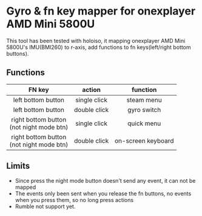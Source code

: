 # Gyro & fn key mapper for onexplayer AMD Mini 5800U
This tool has been tested with holoiso, it mapping onexplayer AMD Mini 5800U's IMU(BMI260) to r-axis, add functions to fn keys(left/right bottom buttons).
## Functions
| FN key              | action       | function   |
|:-------------------:|:------------:|:----------:|
| left bottom button  | single click | steam menu |
| left bottom button  | double click | gyro switch|
| right bottom button<br />(not night mode btn) | single click | quick menu|
| right bottom button<br />(not night mode btn) | double click | on-screen keyboard|

## Limits
- Since press the night mode button doesn't send any event, it can not be mapped
- The events only been sent when you release the fn buttons, no events when you press them, so no long press actions
- Rumble not support yet.
